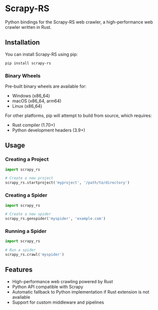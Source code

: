 # Scrapy-RS

Python bindings for the Scrapy-RS web crawler, a high-performance web crawler written in Rust.

## Installation

You can install Scrapy-RS using pip:

```bash
pip install scrapy-rs
```

### Binary Wheels

Pre-built binary wheels are available for:
- Windows (x86_64)
- macOS (x86_64, arm64)
- Linux (x86_64)

For other platforms, pip will attempt to build from source, which requires:
- Rust compiler (1.70+)
- Python development headers (3.9+)

## Usage

### Creating a Project

```python
import scrapy_rs

# Create a new project
scrapy_rs.startproject('myproject', '/path/to/directory')
```

### Creating a Spider

```python
import scrapy_rs

# Create a new spider
scrapy_rs.genspider('myspider', 'example.com')
```

### Running a Spider

```python
import scrapy_rs

# Run a spider
scrapy_rs.crawl('myspider')
```

## Features

- High-performance web crawling powered by Rust
- Python API compatible with Scrapy
- Automatic fallback to Python implementation if Rust extension is not available
- Support for custom middleware and pipelines

 